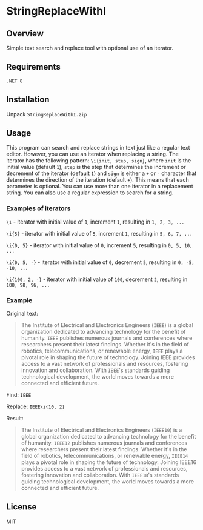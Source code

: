﻿# StringReplaceWithI

## Overview

Simple text search and replace tool with optional use of an iterator.

## Requirements

`.NET 8`

## Installation

Unpack `StringReplaceWithI.zip`

## Usage

This program can search and replace strings in text just like a regular text editor. However, you can use an iterator when replacing a string. The iterator has the following pattern: `\i{init, step, sign}`, where `init` is the initial value (default `1`), `step` is the step that determines the increment or decrement of the iterator (default `1`) and `sign` is either a `+` or `-` character that determines the direction of the iteration (default `+`). This means that each parameter is optional. You can use more than one iterator in a replacement string. You can also use a regular expression to search for a string.

### Examples of iterators

`\i` - iterator with initial value of `1`, increment `1`, resulting in `1, 2, 3, ...`

`\i{5}` - iterator with initial value of `5`, increment `1`, resulting in `5, 6, 7, ...`

`\i{0, 5}` - iterator with initial value of `0`, increment `5`, resulting in `0, 5, 10, ...`

`\i{0, 5, -}` - iterator with initial value of `0`, decrement `5`, resulting in `0, -5, -10, ...`

`\i{100, 2, -}` - iterator with initial value of `100`, decrement `2`, resulting in `100, 98, 96, ...`

### Example

Original text:

> The Institute of Electrical and Electronics Engineers (`IEEE`) is a global organization dedicated to advancing technology for the benefit of humanity. `IEEE` publishes numerous journals and conferences where researchers present their latest findings. Whether it's in the field of robotics, telecommunications, or renewable energy, `IEEE` plays a pivotal role in shaping the future of technology. Joining IEEE provides access to a vast network of professionals and resources, fostering innovation and collaboration. With `IEEE`'s standards guiding technological development, the world moves towards a more connected and efficient future.

Find: `IEEE`

Replace: `IEEE\i{10, 2}`

Result:

> The Institute of Electrical and Electronics Engineers (`IEEE10`) is a global organization dedicated to advancing technology for the benefit of humanity. `IEEE12` publishes numerous journals and conferences where researchers present their latest findings. Whether it's in the field of robotics, telecommunications, or renewable energy, `IEEE14` plays a pivotal role in shaping the future of technology. Joining IEEE16 provides access to a vast network of professionals and resources, fostering innovation and collaboration. With `IEEE18`'s standards guiding technological development, the world moves towards a more connected and efficient future.

## License

MIT
